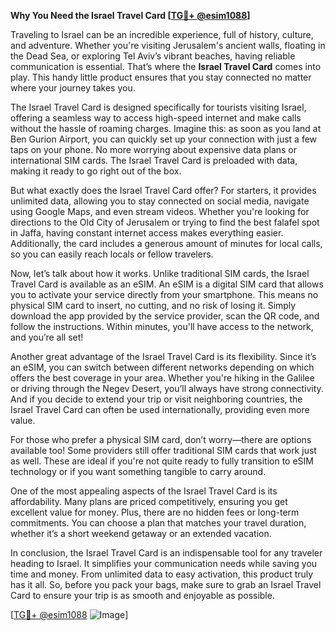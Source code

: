 **Why You Need the Israel Travel Card [[TG💪+ @esim1088](https://t.me/s/esim1088)]**

Traveling to Israel can be an incredible experience, full of history, culture, and adventure. Whether you're visiting Jerusalem's ancient walls, floating in the Dead Sea, or exploring Tel Aviv’s vibrant beaches, having reliable communication is essential. That’s where the **Israel Travel Card** comes into play. This handy little product ensures that you stay connected no matter where your journey takes you.

The Israel Travel Card is designed specifically for tourists visiting Israel, offering a seamless way to access high-speed internet and make calls without the hassle of roaming charges. Imagine this: as soon as you land at Ben Gurion Airport, you can quickly set up your connection with just a few taps on your phone. No more worrying about expensive data plans or international SIM cards. The Israel Travel Card is preloaded with data, making it ready to go right out of the box.

But what exactly does the Israel Travel Card offer? For starters, it provides unlimited data, allowing you to stay connected on social media, navigate using Google Maps, and even stream videos. Whether you're looking for directions to the Old City of Jerusalem or trying to find the best falafel spot in Jaffa, having constant internet access makes everything easier. Additionally, the card includes a generous amount of minutes for local calls, so you can easily reach locals or fellow travelers.

Now, let’s talk about how it works. Unlike traditional SIM cards, the Israel Travel Card is available as an eSIM. An eSIM is a digital SIM card that allows you to activate your service directly from your smartphone. This means no physical SIM card to insert, no cutting, and no risk of losing it. Simply download the app provided by the service provider, scan the QR code, and follow the instructions. Within minutes, you'll have access to the network, and you’re all set!

Another great advantage of the Israel Travel Card is its flexibility. Since it’s an eSIM, you can switch between different networks depending on which offers the best coverage in your area. Whether you're hiking in the Galilee or driving through the Negev Desert, you’ll always have strong connectivity. And if you decide to extend your trip or visit neighboring countries, the Israel Travel Card can often be used internationally, providing even more value.

For those who prefer a physical SIM card, don’t worry—there are options available too! Some providers still offer traditional SIM cards that work just as well. These are ideal if you're not quite ready to fully transition to eSIM technology or if you want something tangible to carry around.

One of the most appealing aspects of the Israel Travel Card is its affordability. Many plans are priced competitively, ensuring you get excellent value for money. Plus, there are no hidden fees or long-term commitments. You can choose a plan that matches your travel duration, whether it’s a short weekend getaway or an extended vacation.

In conclusion, the Israel Travel Card is an indispensable tool for any traveler heading to Israel. It simplifies your communication needs while saving you time and money. From unlimited data to easy activation, this product truly has it all. So, before you pack your bags, make sure to grab an Israel Travel Card to ensure your trip is as smooth and enjoyable as possible.

[[TG💪+ @esim1088](https://t.me/s/esim1088) ![Image](https://i.postimg.cc/Y0z9fWf4/image.png)]